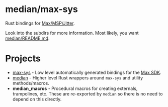 # median/max-sys

Rust bindings for [Max/MSP/Jitter](https://cycling74.com/products/max).

Look into the subdirs for more information. Most likely, you want [median/README.md](median).

# Projects

* [max-sys](max-sys/README.md) - Low level automatically generated bindings for the [Max SDK](https://github.com/Cycling74/max-sdk).
* [median](median/README.md) - Higher level Rust wrappers around `max-sys` and utility methods/macros.
* **median_macros** - Procedural macros for creating externals, trampolines, etc. These are re-exported by `median` so there is no need to depend on this directly.

